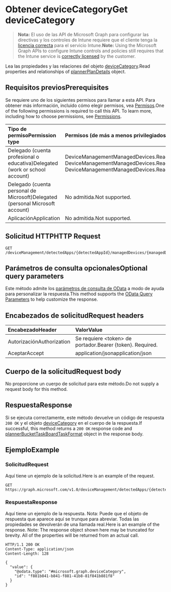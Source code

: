 # <a name="get-devicecategory"></a><span data-ttu-id="6f627-101">Obtener deviceCategory</span><span class="sxs-lookup"><span data-stu-id="6f627-101">Get deviceCategory</span></span>

> <span data-ttu-id="6f627-102">**Nota:** El uso de las API de Microsoft Graph para configurar las directivas y los controles de Intune requiere que el cliente tenga la [licencia correcta](https://go.microsoft.com/fwlink/?linkid=839381) para el servicio Intune.</span><span class="sxs-lookup"><span data-stu-id="6f627-102">**Note:** Using the Microsoft Graph APIs to configure Intune controls and policies still requires that the Intune service is [correctly licensed](https://go.microsoft.com/fwlink/?linkid=839381) by the customer.</span></span>

<span data-ttu-id="6f627-103">Lea las propiedades y las relaciones del objeto [deviceCategory](../resources/intune_devices_devicecategory.md).</span><span class="sxs-lookup"><span data-stu-id="6f627-103">Read properties and relationships of [plannerPlanDetails](../resources/intune_devices_devicecategory.md) object.</span></span>
## <a name="prerequisites"></a><span data-ttu-id="6f627-104">Requisitos previos</span><span class="sxs-lookup"><span data-stu-id="6f627-104">Prerequisites</span></span>
<span data-ttu-id="6f627-p101">Se requiere uno de los siguientes permisos para llamar a esta API. Para obtener más información, incluido cómo elegir permisos, vea [Permisos](../../../concepts/permissions_reference.md).</span><span class="sxs-lookup"><span data-stu-id="6f627-p101">One of the following permissions is required to call this API. To learn more, including how to choose permissions, see [Permissions](../../../concepts/permissions_reference.md).</span></span>

|<span data-ttu-id="6f627-107">Tipo de permiso</span><span class="sxs-lookup"><span data-stu-id="6f627-107">Permission type</span></span>|<span data-ttu-id="6f627-108">Permisos (de más a menos privilegiados)</span><span class="sxs-lookup"><span data-stu-id="6f627-108">Permissions (from least to most privileged)</span></span>|
|:---|:---|
|<span data-ttu-id="6f627-109">Delegado (cuenta profesional o educativa)</span><span class="sxs-lookup"><span data-stu-id="6f627-109">Delegated (work or school account)</span></span>|<span data-ttu-id="6f627-110">DeviceManagementManagedDevices.ReadWrite.All, DeviceManagementManagedDevices.Read.All</span><span class="sxs-lookup"><span data-stu-id="6f627-110">DeviceManagementManagedDevices.ReadWrite.All, DeviceManagementManagedDevices.Read.All</span></span>|
|<span data-ttu-id="6f627-111">Delegado (cuenta personal de Microsoft)</span><span class="sxs-lookup"><span data-stu-id="6f627-111">Delegated (personal Microsoft account)</span></span>|<span data-ttu-id="6f627-112">No admitida.</span><span class="sxs-lookup"><span data-stu-id="6f627-112">Not supported.</span></span>|
|<span data-ttu-id="6f627-113">Aplicación</span><span class="sxs-lookup"><span data-stu-id="6f627-113">Application</span></span>|<span data-ttu-id="6f627-114">No admitida.</span><span class="sxs-lookup"><span data-stu-id="6f627-114">Not supported.</span></span>|

## <a name="http-request"></a><span data-ttu-id="6f627-115">Solicitud HTTP</span><span class="sxs-lookup"><span data-stu-id="6f627-115">HTTP Request</span></span>
<!-- {
  "blockType": "ignored"
}
-->
``` http
GET /deviceManagement/detectedApps/{detectedAppId}/managedDevices/{managedDeviceId}/deviceCategory
```

## <a name="optional-query-parameters"></a><span data-ttu-id="6f627-116">Parámetros de consulta opcionales</span><span class="sxs-lookup"><span data-stu-id="6f627-116">Optional query parameters</span></span>
<span data-ttu-id="6f627-117">Este método admite los [parámetros de consulta de OData](https://developer.microsoft.com/es-ES/graph/docs/overview/query_parameters) a modo de ayuda para personalizar la respuesta.</span><span class="sxs-lookup"><span data-stu-id="6f627-117">This method supports the [OData Query Parameters](https://developer.microsoft.com/es-ES/graph/docs/overview/query_parameters) to help customize the response.</span></span>
## <a name="request-headers"></a><span data-ttu-id="6f627-118">Encabezados de solicitud</span><span class="sxs-lookup"><span data-stu-id="6f627-118">Request headers</span></span>
|<span data-ttu-id="6f627-119">Encabezado</span><span class="sxs-lookup"><span data-stu-id="6f627-119">Header</span></span>|<span data-ttu-id="6f627-120">Valor</span><span class="sxs-lookup"><span data-stu-id="6f627-120">Value</span></span>|
|:---|:---|
|<span data-ttu-id="6f627-121">Autorización</span><span class="sxs-lookup"><span data-stu-id="6f627-121">Authorization</span></span>|<span data-ttu-id="6f627-122">Se requiere &lt;token&gt; de portador.</span><span class="sxs-lookup"><span data-stu-id="6f627-122">Bearer {token}. Required.</span></span>|
|<span data-ttu-id="6f627-123">Aceptar</span><span class="sxs-lookup"><span data-stu-id="6f627-123">Accept</span></span>|<span data-ttu-id="6f627-124">application/json</span><span class="sxs-lookup"><span data-stu-id="6f627-124">application/json</span></span>|

## <a name="request-body"></a><span data-ttu-id="6f627-125">Cuerpo de la solicitud</span><span class="sxs-lookup"><span data-stu-id="6f627-125">Request body</span></span>
<span data-ttu-id="6f627-126">No proporcione un cuerpo de solicitud para este método.</span><span class="sxs-lookup"><span data-stu-id="6f627-126">Do not supply a request body for this method.</span></span>

## <a name="response"></a><span data-ttu-id="6f627-127">Respuesta</span><span class="sxs-lookup"><span data-stu-id="6f627-127">Response</span></span>
<span data-ttu-id="6f627-128">Si se ejecuta correctamente, este método devuelve un código de respuesta `200 OK` y el objeto [deviceCategory](../resources/intune_devices_devicecategory.md) en el cuerpo de la respuesta.</span><span class="sxs-lookup"><span data-stu-id="6f627-128">If successful, this method returns a `200 OK` response code and [plannerBucketTaskBoardTaskFormat](../resources/intune_devices_devicecategory.md) object in the response body.</span></span>

## <a name="example"></a><span data-ttu-id="6f627-129">Ejemplo</span><span class="sxs-lookup"><span data-stu-id="6f627-129">Example</span></span>
### <a name="request"></a><span data-ttu-id="6f627-130">Solicitud</span><span class="sxs-lookup"><span data-stu-id="6f627-130">Request</span></span>
<span data-ttu-id="6f627-131">Aquí tiene un ejemplo de la solicitud.</span><span class="sxs-lookup"><span data-stu-id="6f627-131">Here is an example of the request.</span></span>
``` http
GET https://graph.microsoft.com/v1.0/deviceManagement/detectedApps/{detectedAppId}/managedDevices/{managedDeviceId}/deviceCategory
```

### <a name="response"></a><span data-ttu-id="6f627-132">Respuesta</span><span class="sxs-lookup"><span data-stu-id="6f627-132">Response</span></span>
<span data-ttu-id="6f627-p102">Aquí tiene un ejemplo de la respuesta. Nota: Puede que el objeto de respuesta que aparece aquí se trunque para abreviar. Todas las propiedades se devolverán de una llamada real.</span><span class="sxs-lookup"><span data-stu-id="6f627-p102">Here is an example of the response. Note: The response object shown here may be truncated for brevity. All of the properties will be returned from an actual call.</span></span>
``` http
HTTP/1.1 200 OK
Content-Type: application/json
Content-Length: 128

{
  "value": {
    "@odata.type": "#microsoft.graph.deviceCategory",
    "id": "f881b841-b841-f881-41b8-81f841b881f8"
  }
}
```



